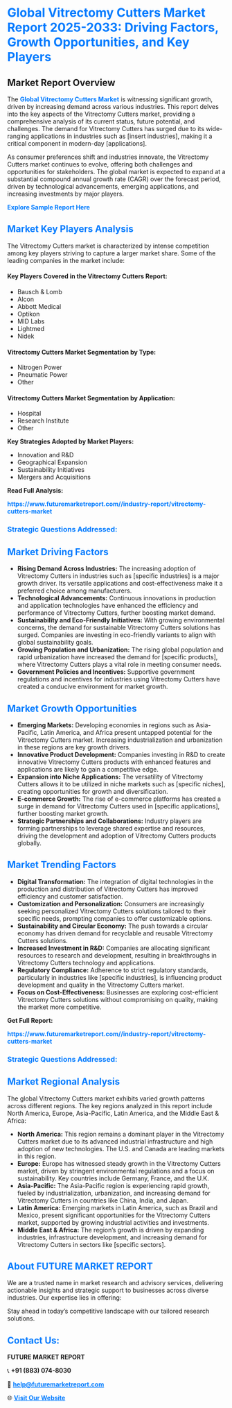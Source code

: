 <h1 style="color: #007BFF;">Global Vitrectomy Cutters Market Report 2025-2033: Driving Factors, Growth Opportunities, and Key Players</h1>

<section id="overview">
<h2>Market Report Overview</h2>
<p>The <a href="https://www.futuremarketreport.com//industry-report/vitrectomy-cutters-market" style="color: #007BFF; text-decoration: none;"><strong>Global Vitrectomy Cutters Market</strong></a> is witnessing significant growth, driven by increasing demand across various industries. This report delves into the key aspects of the Vitrectomy Cutters market, providing a comprehensive analysis of its current status, future potential, and challenges. The demand for Vitrectomy Cutters has surged due to its wide-ranging applications in industries such as [insert industries], making it a critical component in modern-day [applications].</p>
<p>As consumer preferences shift and industries innovate, the Vitrectomy Cutters market continues to evolve, offering both challenges and opportunities for stakeholders. The global market is expected to expand at a substantial compound annual growth rate (CAGR) over the forecast period, driven by technological advancements, emerging applications, and increasing investments by major players.</p>
</section>

<section id="overview">
<p><a href="https://www.futuremarketreport.com//request-sample/reportId=79938" style="color: #007BFF; text-decoration: none;"><strong>Explore Sample Report Here</strong></a></p>
</section>

<section id="key-players">
<h2 style="color: #007BFF;">Market Key Players Analysis</h2>
<p>The Vitrectomy Cutters market is characterized by intense competition among key players striving to capture a larger market share. Some of the leading companies in the market include:</p>
<h4>Key Players Covered in the Vitrectomy Cutters Report:</h4>
<ul><li>Bausch &amp; Lomb</li><li>Alcon</li><li>Abbott Medical</li><li>Optikon</li><li>MID Labs</li><li>Lightmed</li><li>Nidek</li></ul>
<h4>Vitrectomy Cutters Market Segmentation by Type:</h4>
<ul><li>Nitrogen Power</li><li>Pneumatic Power</li><li>Other</li></ul>

<h4>Vitrectomy Cutters Market Segmentation by Application:</h4>
<ul><li>Hospital</li><li>Research Institute</li><li>Other</li></ul>
<p><strong>Key Strategies Adopted by Market Players:</strong></p>
<ul>
<li>Innovation and R&D</li>
<li>Geographical Expansion</li>
<li>Sustainability Initiatives</li>
<li>Mergers and Acquisitions</li>
</ul>
</section>

<section>
<p><strong>Read Full Analysis: </strong></p><a href="https://www.futuremarketreport.com//industry-report/vitrectomy-cutters-market" style="color: #007BFF; text-decoration: none;"><strong>https://www.futuremarketreport.com//industry-report/vitrectomy-cutters-market</strong></a>
<h3 style="color: #007BFF;">Strategic Questions Addressed:</h3>
</section>

<section id="driving-factors">
<h2 style="color: #007BFF;">Market Driving Factors</h2>
<ul>
<li><strong>Rising Demand Across Industries:</strong> The increasing adoption of Vitrectomy Cutters in industries such as [specific industries] is a major growth driver. Its versatile applications and cost-effectiveness make it a preferred choice among manufacturers.</li>
<li><strong>Technological Advancements:</strong> Continuous innovations in production and application technologies have enhanced the efficiency and performance of Vitrectomy Cutters, further boosting market demand.</li>
<li><strong>Sustainability and Eco-Friendly Initiatives:</strong> With growing environmental concerns, the demand for sustainable Vitrectomy Cutters solutions has surged. Companies are investing in eco-friendly variants to align with global sustainability goals.</li>
<li><strong>Growing Population and Urbanization:</strong> The rising global population and rapid urbanization have increased the demand for [specific products], where Vitrectomy Cutters plays a vital role in meeting consumer needs.</li>
<li><strong>Government Policies and Incentives:</strong> Supportive government regulations and incentives for industries using Vitrectomy Cutters have created a conducive environment for market growth.</li>
</ul>
</section>

<section id="growth-opportunities">
<h2 style="color: #007BFF;">Market Growth Opportunities</h2>
<ul>
<li><strong>Emerging Markets:</strong> Developing economies in regions such as Asia-Pacific, Latin America, and Africa present untapped potential for the Vitrectomy Cutters market. Increasing industrialization and urbanization in these regions are key growth drivers.</li>
<li><strong>Innovative Product Development:</strong> Companies investing in R&D to create innovative Vitrectomy Cutters products with enhanced features and applications are likely to gain a competitive edge.</li>
<li><strong>Expansion into Niche Applications:</strong> The versatility of Vitrectomy Cutters allows it to be utilized in niche markets such as [specific niches], creating opportunities for growth and diversification.</li>
<li><strong>E-commerce Growth:</strong> The rise of e-commerce platforms has created a surge in demand for Vitrectomy Cutters used in [specific applications], further boosting market growth.</li>
<li><strong>Strategic Partnerships and Collaborations:</strong> Industry players are forming partnerships to leverage shared expertise and resources, driving the development and adoption of Vitrectomy Cutters products globally.</li>
</ul>
</section>

<section id="trending-factors">
<h2 style="color: #007BFF;">Market Trending Factors</h2>
<ul>
<li><strong>Digital Transformation:</strong> The integration of digital technologies in the production and distribution of Vitrectomy Cutters has improved efficiency and customer satisfaction.</li>
<li><strong>Customization and Personalization:</strong> Consumers are increasingly seeking personalized Vitrectomy Cutters solutions tailored to their specific needs, prompting companies to offer customizable options.</li>
<li><strong>Sustainability and Circular Economy:</strong> The push towards a circular economy has driven demand for recyclable and reusable Vitrectomy Cutters solutions.</li>
<li><strong>Increased Investment in R&D:</strong> Companies are allocating significant resources to research and development, resulting in breakthroughs in Vitrectomy Cutters technology and applications.</li>
<li><strong>Regulatory Compliance:</strong> Adherence to strict regulatory standards, particularly in industries like [specific industries], is influencing product development and quality in the Vitrectomy Cutters market.</li>
<li><strong>Focus on Cost-Effectiveness:</strong> Businesses are exploring cost-efficient Vitrectomy Cutters solutions without compromising on quality, making the market more competitive.</li>
</ul>
</section>

<section>
<p><strong>Get Full Report: </strong></p><a href="https://www.futuremarketreport.com//industry-report/vitrectomy-cutters-market" style="color: #007BFF; text-decoration: none;"><strong>https://www.futuremarketreport.com//industry-report/vitrectomy-cutters-market</strong></a>
<h3 style="color: #007BFF;">Strategic Questions Addressed:</h3>
</section>


<section id="regional-analysis">
<h2 style="color: #007BFF;">Market Regional Analysis</h2>
<p>The global Vitrectomy Cutters market exhibits varied growth patterns across different regions. The key regions analyzed in this report include North America, Europe, Asia-Pacific, Latin America, and the Middle East & Africa:</p>
<ul>
<li><strong>North America:</strong> This region remains a dominant player in the Vitrectomy Cutters market due to its advanced industrial infrastructure and high adoption of new technologies. The U.S. and Canada are leading markets in this region.</li>
<li><strong>Europe:</strong> Europe has witnessed steady growth in the Vitrectomy Cutters market, driven by stringent environmental regulations and a focus on sustainability. Key countries include Germany, France, and the U.K.</li>
<li><strong>Asia-Pacific:</strong> The Asia-Pacific region is experiencing rapid growth, fueled by industrialization, urbanization, and increasing demand for Vitrectomy Cutters in countries like China, India, and Japan.</li>
<li><strong>Latin America:</strong> Emerging markets in Latin America, such as Brazil and Mexico, present significant opportunities for the Vitrectomy Cutters market, supported by growing industrial activities and investments.</li>
<li><strong>Middle East & Africa:</strong> The region’s growth is driven by expanding industries, infrastructure development, and increasing demand for Vitrectomy Cutters in sectors like [specific sectors].</li>
</ul>
</section>

<footer>
<h2 style="color: #007BFF;">About FUTURE MARKET REPORT</h2>
<p>We are a trusted name in market research and advisory services, delivering actionable insights and strategic support to businesses across diverse industries. Our expertise lies in offering:</p>

<p>Stay ahead in today’s competitive landscape with our tailored research solutions.</p>

<h2 style="color: #007BFF;">Contact Us:</h2>
<p><strong>FUTURE MARKET REPORT</strong></p>
<p>📞 <strong>+91 (883) 074-8030</strong></p>
<p>📧 <strong><a href="mailto:help@futuremarketreport.com" style="color: #007BFF;">help@futuremarketreport.com</a></strong></p>
<p>🌐 <strong><a href="https://www.futuremarketreport.com/" style="color: #007BFF;">Visit Our Website</a></strong></p>
</footer>
